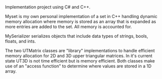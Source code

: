 Implementation project using C# and C++.

Myset is my own personal implementation of a set in C++ handling dynamic memory allocation where memory is stored as an array that is expanded as more entries are added to the set. All memory is accounted for.

MySerializer serializes objects that include data types of strings, bools, floats, and ints. 

The two UTMatrix classes are "library" implementations to handle efficient memory allocation for 2D and 3D upper triangular matrices. In it's current state UT3D is not time efficient but is memory efficient. Both classes make use of an "access function" to determine where values are stored in a 1D array.
